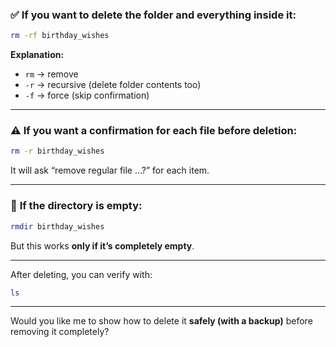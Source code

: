 
### ✅ **If you want to delete the folder and everything inside it:**

```bash
rm -rf birthday_wishes
```

**Explanation:**

* `rm` → remove
* `-r` → recursive (delete folder contents too)
* `-f` → force (skip confirmation)

---

### ⚠️ **If you want a confirmation for each file before deletion:**

```bash
rm -r birthday_wishes
```

It will ask “remove regular file …?” for each item.

---

### 🧹 **If the directory is empty:**

```bash
rmdir birthday_wishes
```

But this works **only if it’s completely empty**.

---

After deleting, you can verify with:

```bash
ls
```

---

Would you like me to show how to delete it **safely (with a backup)** before removing it completely?
